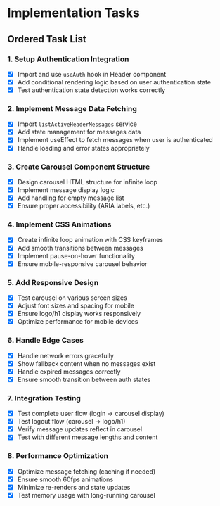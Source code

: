 # Implementation Tasks

## Ordered Task List

### 1. Setup Authentication Integration
- [x] Import and use `useAuth` hook in Header component
- [x] Add conditional rendering logic based on user authentication state
- [x] Test authentication state detection works correctly

### 2. Implement Message Data Fetching
- [x] Import `listActiveHeaderMessages` service
- [x] Add state management for messages data
- [x] Implement useEffect to fetch messages when user is authenticated
- [x] Handle loading and error states appropriately

### 3. Create Carousel Component Structure
- [x] Design carousel HTML structure for infinite loop
- [x] Implement message display logic
- [x] Add handling for empty message list
- [x] Ensure proper accessibility (ARIA labels, etc.)

### 4. Implement CSS Animations
- [x] Create infinite loop animation with CSS keyframes
- [x] Add smooth transitions between messages
- [x] Implement pause-on-hover functionality
- [x] Ensure mobile-responsive carousel behavior

### 5. Add Responsive Design
- [x] Test carousel on various screen sizes
- [x] Adjust font sizes and spacing for mobile
- [x] Ensure logo/h1 display works responsively
- [x] Optimize performance for mobile devices

### 6. Handle Edge Cases
- [x] Handle network errors gracefully
- [x] Show fallback content when no messages exist
- [x] Handle expired messages correctly
- [x] Ensure smooth transition between auth states

### 7. Integration Testing
- [x] Test complete user flow (login → carousel display)
- [x] Test logout flow (carousel → logo/h1)
- [x] Verify message updates reflect in carousel
- [x] Test with different message lengths and content

### 8. Performance Optimization
- [x] Optimize message fetching (caching if needed)
- [x] Ensure smooth 60fps animations
- [x] Minimize re-renders and state updates
- [x] Test memory usage with long-running carousel